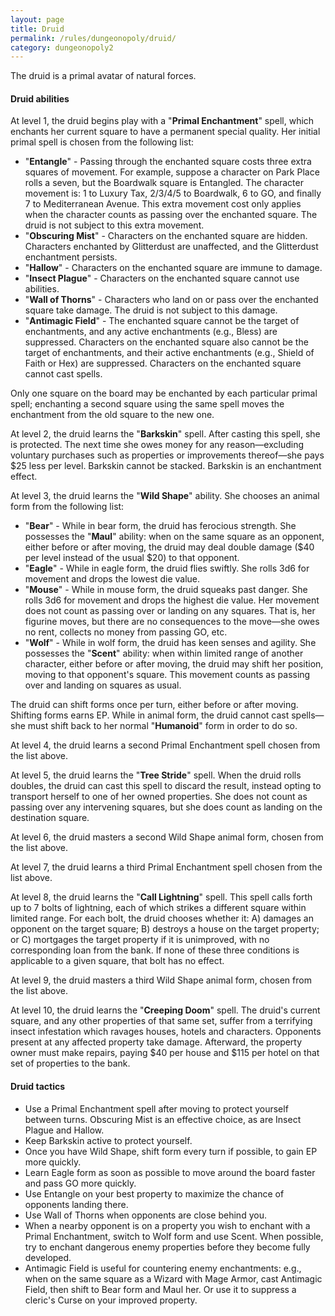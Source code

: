 ```yaml
---
layout: page
title: Druid
permalink: /rules/dungeonopoly/druid/
category: dungeonopoly2
---
```

The druid is a primal avatar of natural forces.

#### Druid abilities

At level 1, the druid begins play with a "**Primal Enchantment**" spell, which enchants her current square to have a permanent special quality. Her initial primal spell is chosen from the following list:

*   "**Entangle**" - Passing through the enchanted square costs three extra squares of movement. For example, suppose a character on Park Place rolls a seven, but the Boardwalk square is Entangled. The character movement is: 1 to Luxury Tax, 2/3/4/5 to Boardwalk, 6 to GO, and finally 7 to Mediterranean Avenue. This extra movement cost only applies when the character counts as passing over the enchanted square. The druid is not subject to this extra movement.
*   "**Obscuring Mist**" - Characters on the enchanted square are hidden. Characters enchanted by Glitterdust are unaffected, and the Glitterdust enchantment persists.
*   "**Hallow**" - Characters on the enchanted square are immune to damage.
*   "**Insect Plague**" - Characters on the enchanted square cannot use abilities.
*   "**Wall of Thorns**" - Characters who land on or pass over the enchanted square take damage. The druid is not subject to this damage.
*   "**Antimagic Field**" - The enchanted square cannot be the target of enchantments, and any active enchantments (e.g., Bless) are suppressed. Characters on the enchanted square also cannot be the target of enchantments, and their active enchantments (e.g., Shield of Faith or Hex) are suppressed. Characters on the enchanted square cannot cast spells.

Only one square on the board may be enchanted by each particular primal spell; enchanting a second square using the same spell moves the enchantment from the old square to the new one.

At level 2, the druid learns the "**Barkskin**" spell. After casting this spell, she is protected. The next time she owes money for any reason—excluding voluntary purchases such as properties or improvements thereof—she pays $25 less per level. Barkskin cannot be stacked. Barkskin is an enchantment effect.

At level 3, the druid learns the "**Wild Shape**" ability. She chooses an animal form from the following list:

*   "**Bear**" - While in bear form, the druid has ferocious strength. She possesses the "**Maul**" ability: when on the same square as an opponent, either before or after moving, the druid may deal double damage ($40 per level instead of the usual $20) to that opponent.
*   "**Eagle**" - While in eagle form, the druid flies swiftly. She rolls 3d6 for movement and drops the lowest die value.
*   "**Mouse**" - While in mouse form, the druid squeaks past danger. She rolls 3d6 for movement and drops the highest die value. Her movement does not count as passing over or landing on any squares. That is, her figurine moves, but there are no consequences to the move—she owes no rent, collects no money from passing GO, etc.
*   "**Wolf**" - While in wolf form, the druid has keen senses and agility. She possesses the "**Scent**" ability: when within limited range of another character, either before or after moving, the druid may shift her position, moving to that opponent's square. This movement counts as passing over and landing on squares as usual.

The druid can shift forms once per turn, either before or after moving. Shifting forms earns EP. While in animal form, the druid cannot cast spells—she must shift back to her normal "**Humanoid**" form in order to do so.

At level 4, the druid learns a second Primal Enchantment spell chosen from the list above.

At level 5, the druid learns the "**Tree Stride**" spell. When the druid rolls doubles, the druid can cast this spell to discard the result, instead opting to transport herself to one of her owned properties. She does not count as passing over any intervening squares, but she does count as landing on the destination square.

At level 6, the druid masters a second Wild Shape animal form, chosen from the list above.

At level 7, the druid learns a third Primal Enchantment spell chosen from the list above.

At level 8, the druid learns the "**Call Lightning**" spell. This spell calls forth up to 7 bolts of lightning, each of which strikes a different square within limited range. For each bolt, the druid chooses whether it: A) damages an opponent on the target square; B) destroys a house on the target property; or C) mortgages the target property if it is unimproved, with no corresponding loan from the bank. If none of these three conditions is applicable to a given square, that bolt has no effect.

At level 9, the druid masters a third Wild Shape animal form, chosen from the list above.

At level 10, the druid learns the "**Creeping Doom**" spell. The druid's current square, and any other properties of that same set, suffer from a terrifying insect infestation which ravages houses, hotels and characters. Opponents present at any affected property take damage. Afterward, the property owner must make repairs, paying $40 per house and $115 per hotel on that set of properties to the bank.

#### Druid tactics

*   Use a Primal Enchantment spell after moving to protect yourself between turns. Obscuring Mist is an effective choice, as are Insect Plague and Hallow.
*   Keep Barkskin active to protect yourself.
*   Once you have Wild Shape, shift form every turn if possible, to gain EP more quickly.
*   Learn Eagle form as soon as possible to move around the board faster and pass GO more quickly.
*   Use Entangle on your best property to maximize the chance of opponents landing there.
*   Use Wall of Thorns when opponents are close behind you.
*   When a nearby opponent is on a property you wish to enchant with a Primal Enchantment, switch to Wolf form and use Scent. When possible, try to enchant dangerous enemy properties before they become fully developed.
*   Antimagic Field is useful for countering enemy enchantments: e.g., when on the same square as a Wizard with Mage Armor, cast Antimagic Field, then shift to Bear form and Maul her. Or use it to suppress a cleric's Curse on your improved property.
